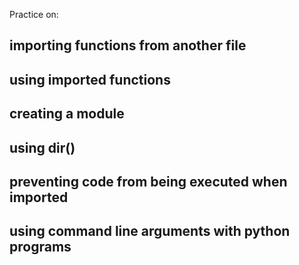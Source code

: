 Practice on:
## importing functions from another file
## using imported functions
## creating a module
## using dir()
## preventing code from being executed when imported
## using command line arguments with python programs

